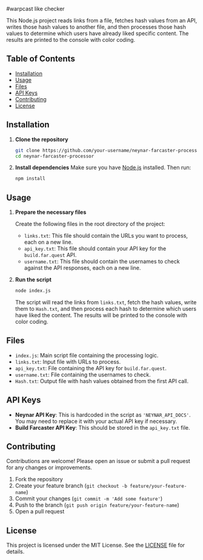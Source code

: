 #warpcast like checker

This Node.js project reads links from a file, fetches hash values from an API, writes those hash values to another file, and then processes those hash values to determine which users have already liked specific content. The results are printed to the console with color coding.

## Table of Contents

- [Installation](#installation)
- [Usage](#usage)
- [Files](#files)
- [API Keys](#api-keys)
- [Contributing](#contributing)
- [License](#license)

## Installation

1. **Clone the repository**
    ```sh
    git clone https://github.com/your-username/neynar-farcaster-processor.git
    cd neynar-farcaster-processor
    ```

2. **Install dependencies**
    Make sure you have [Node.js](https://nodejs.org/) installed. Then run:
    ```sh
    npm install
    ```

## Usage

1. **Prepare the necessary files**

    Create the following files in the root directory of the project:

    - `links.txt`: This file should contain the URLs you want to process, each on a new line.
    - `api_key.txt`: This file should contain your API key for the `build.far.quest` API.
    - `username.txt`: This file should contain the usernames to check against the API responses, each on a new line.

2. **Run the script**
    ```sh
    node index.js
    ```

    The script will read the links from `links.txt`, fetch the hash values, write them to `Hash.txt`, and then process each hash to determine which users have liked the content. The results will be printed to the console with color coding.

## Files

- `index.js`: Main script file containing the processing logic.
- `links.txt`: Input file with URLs to process.
- `api_key.txt`: File containing the API key for `build.far.quest`.
- `username.txt`: File containing the usernames to check.
- `Hash.txt`: Output file with hash values obtained from the first API call.

## API Keys

- **Neynar API Key**: This is hardcoded in the script as `'NEYNAR_API_DOCS'`. You may need to replace it with your actual API key if necessary.
- **Build Farcaster API Key**: This should be stored in the `api_key.txt` file.

## Contributing

Contributions are welcome! Please open an issue or submit a pull request for any changes or improvements.

1. Fork the repository
2. Create your feature branch (`git checkout -b feature/your-feature-name`)
3. Commit your changes (`git commit -m 'Add some feature'`)
4. Push to the branch (`git push origin feature/your-feature-name`)
5. Open a pull request

## License

This project is licensed under the MIT License. See the [LICENSE](LICENSE) file for details.
